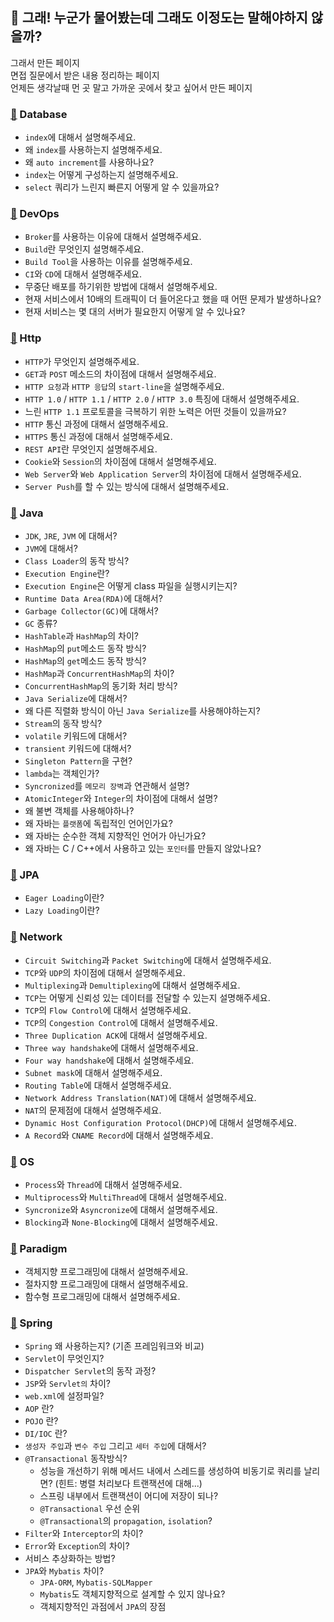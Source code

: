 ## :memo: 그래! 누군가 물어봤는데 그래도 이정도는 말해야하지 않을까?
그래서 만든 페이지<br/>
면접 질문에서 받은 내용 정리하는 페이지<br/>
언제든 생각날때 먼 곳 말고 가까운 곳에서 찾고 싶어서 만든 페이지<br/>

### [:paperclip:](https://github.com/vvshinevv/interview/tree/master/database) Database
- `index`에 대해서 설명해주세요.
- 왜 `index`를 사용하는지 설명해주세요.
- 왜 `auto increment`를 사용하나요?
- `index`는 어떻게 구성하는지 설명해주세요.
- `select` 쿼리가 느린지 빠른지 어떻게 알 수 있을까요?

### [:paperclip:](https://github.com/vvshinevv/interview/tree/master/devopts) DevOps
- `Broker`를 사용하는 이유에 대해서 설명해주세요.
- `Build`란 무엇인지 설명해주세요.
- `Build Tool`을 사용하는 이유를 설명해주세요.
- `CI`와 `CD`에 대해서 설명해주세요.
- 무중단 배포를 하기위한 방법에 대해서 설명해주세요.
- 현재 서비스에서 10배의 트래픽이 더 들어온다고 했을 때 어떤 문제가 발생하나요?
- 현재 서비스는 몇 대의 서버가 필요한지 어떻게 알 수 있나요? 

### [:paperclip:](https://github.com/vvshinevv/interview/tree/master/http) Http
- `HTTP`가 무엇인지 설명해주세요.
- `GET`과 `POST` 메소드의 차이점에 대해서 설명해주세요.
- `HTTP 요청`과 `HTTP 응답`의 `start-line`을 설명해주세요. 
- `HTTP 1.0` / `HTTP 1.1` / `HTTP 2.0` / `HTTP 3.0` 특징에 대해서 설명해주세요.
- 느린 `HTTP 1.1` 프로토콜을 극복하기 위한 노력은 어떤 것들이 있을까요?
- `HTTP` 통신 과정에 대해서 설명해주세요.
- `HTTPS` 통신 과정에 대해서 설명해주세요.
- `REST API`란 무엇인지 설명해주세요.
- `Cookie`와 `Session`의 차이점에 대해서 설명해주세요.
- `Web Server`와 `Web Application Server`의 차이점에 대해서 설명해주세요.
- `Server Push`를 할 수 있는 방식에 대해서 설명해주세요.

### [:paperclip:](https://github.com/vvshinevv/interview/tree/master/java) Java
- `JDK`, `JRE`, `JVM` 에 대해서?
- `JVM`에 대해서?
- `Class Loader`의 동작 방식?
- `Execution Engine`란?
- `Execution Engine`은 어떻게 class 파일을 실행시키는지?
- `Runtime Data Area(RDA)`에 대해서?
- `Garbage Collector(GC)`에 대해서?
- `GC` 종류?
- `HashTable`과 `HashMap`의 차이?
- `HashMap`의 `put`메소드 동작 방식?
- `HashMap`의 `get`메소드 동작 방식?
- `HashMap`과 `ConcurrentHashMap`의 차이?
- `ConcurrentHashMap`의 동기화 처리 방식?
- `Java Serialize`에 대해서?
- 왜 다른 직렬화 방식이 아닌 `Java Serialize`를 사용해야하는지?
- `Stream`의 동작 방식?
- `volatile` 키워드에 대해서?
- `transient` 키워드에 대해서?
- `Singleton Pattern`을 구현?
- `lambda`는 객체인가?
- `Syncronized`를 `메모리 장벽`과 연관해서 설명?
- `AtomicInteger`와 `Integer`의 차이점에 대해서 설명?
- 왜 불변 객체를 사용해야하나?
- 왜 자바는 `플랫폼`에 독립적인 언어인가요?
- 왜 자바는 순수한 객체 지향적인 언어가 아닌가요?
- 왜 자바는 C / C++에서 사용하고 있는 `포인터`를 만들지 않았나요?

### [:paperclip:](https://github.com/vvshinevv/interview/tree/master/jpa) JPA
- `Eager Loading`이란?
- `Lazy Loading`이란?

### [:paperclip:](https://github.com/vvshinevv/interview/tree/master/network) Network
- `Circuit Switching`과 `Packet Switching`에 대해서 설명해주세요.
- `TCP`와 `UDP`의 차이점에 대해서 설명해주세요.
- `Multiplexing`과 `Demultiplexing`에 대해서 설명해주세요.
- `TCP`는 어떻게 신뢰성 있는 데이터를 전달할 수 있는지 설명해주세요.
- `TCP`의 `Flow Control`에 대해서 설명해주세요.
- `TCP`의 `Congestion Control`에 대해서 설명해주세요.
- `Three Duplication ACK`에 대해서 설명해주세요.
- `Three way handshake`에 대해서 설명해주세요.
- `Four way handshake`에 대해서 설명해주세요.
- `Subnet mask`에 대해서 설명해주세요.
- `Routing Table`에 대해서 설명해주세요.
- `Network Address Translation(NAT)`에 대해서 설명해주세요.
- `NAT`의 문제점에 대해서 설명해주세요.
- `Dynamic Host Configuration Protocol(DHCP)`에 대해서 설명해주세요.
- `A Record`와 `CNAME Record`에 대해서 설명해주세요.

### [:paperclip:](https://github.com/vvshinevv/interview/tree/master/os) OS
- `Process`와 `Thread`에 대해서 설명해주세요.
- `Multiprocess`와 `MultiThread`에 대해서 설명해주세요.
- `Syncronize`와 `Asyncronize`에 대해서 설명해주세요.
- `Blocking`과 `None-Blocking`에 대해서 설명해주세요.

### [:paperclip:](https://github.com/vvshinevv/interview/tree/master/paradigm) Paradigm
- 객체지향 프로그래밍에 대해서 설명해주세요.
- 절차지향 프로그래밍에 대해서 설명해주세요.
- 함수형 프로그래밍에 대해서 설명해주세요.

### [:paperclip:](https://github.com/vvshinevv/interview/tree/master/spring) Spring
- `Spring` 왜 사용하는지? (기존 프레임워크와 비교)
- `Servlet`이 무엇인지?
- `Dispatcher Servlet`의 동작 과정?
- `JSP`와 `Servlet의` 차이?
- `web.xml`에 설정파일?
- `AOP` 란?
- `POJO` 란?
- `DI/IOC` 란?
- `생성자 주입`과 `변수 주입` 그리고 `세터 주입`에 대해서?
- `@Transactional` 동작방식?
    - 성능을 개선하기 위해 메서드 내에서 스레드를 생성하여 비동기로 쿼리를 날리면? (힌트: 병렬 처리보다 트랜잭션에 대해...)
    - 스프링 내부에서 트랜잭션이 어디에 저장이 되나?
    - `@Transactional` 우선 순위
    - `@Transactional`의 `propagation`, `isolation`?
- `Filter`와 `Interceptor`의 차이?
- `Error`와 `Exception`의 차이?
- 서비스 추상화하는 방법?
- `JPA`와 `Mybatis` 차이?
    - `JPA-ORM`, `Mybatis-SQLMapper`
    - `Mybatis`도 객체지향적으로 설계할 수 있지 않나요?
    - 객체지향적인 과점에서 `JPA`의 장점
